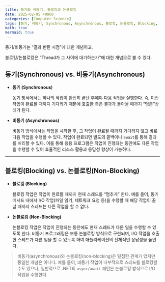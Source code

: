 ```yaml
---
title: 동기와 비동기, 블로킹과 논블로킹
date: 2025-02-05 +0900
categories: [Computer Science]
tags: [동기, 비동기, Synchronous, Asynchronous, 블로킹, 논블로킹, Blocking, Non-Blocking]
math: true
mermaid: true
---
```

동기/비동기는 “결과 반환 시점”에 대한 개념이고, 

블로킹/논블로킹은 “Thread가 그 사이에 대기하는가”에 대한 개념으로 볼 수 있다.

## 동기(Synchronous) vs. 비동기(Asynchronous)

- **동기 (Synchronous)**
    
    동기 방식에서는 하나의 작업이 완전히 끝난 후에야 다음 작업을 실행한다. 즉, 이전 작업이 완료될 때까지 기다리기 때문에 호출한 측은 결과가 돌아올 때까지 “멈춘”상태가 된다.
    
- **비동기 (Asynchronous)**
    
    비동기 방식에서는 작업을 시작한 후, 그 작업이 완료될 때까지 기다리지 않고 바로 다음 작업을 수행할 수 있다. 작업이 완료되면 별도의 콜백이나 `await`를 통해 결과를 처리할 수 있다. 이를 통해 응용 프로그램은 작업이 진행되는 동안에도 다른 작업을 수행할 수 있어 효율적인 리소스 활용과 응답성 향상이 가능하다.
    

---

## 블로킹(Blocking) vs. 논블로킹(Non-Blocking)

- **블로킹 (Blocking)**
    
    블로킹 작업은 작업이 완료될 때까지 현재 스레드를 “멈추게” 한다. 예를 들어, 동기 메서드 내에서 I/O 작업(파일 읽기, 네트워크 요청 등)을 수행할 때 해당 작업이 끝날 때까지 스레드는 다른 작업을 할 수 없다.
    
- **논블로킹 (Non-Blocking)**
    
    논블로킹 작업은 작업이 진행되는 동안에도 현재 스레드가 다른 일을 수행할 수 있도록 한다. 비동기 프로그래밍은 보통 논블로킹 방식으로 구현되며, I/O 작업을 호출한 스레드가 다른 일을 할 수 있도록 하여 애플리케이션의 전체적인 응답성을 높인다.
    

> 비동기(asynchronous)와 논블로킹(non-blocking)은 밀접한 관계가 있지만 동일한 개념은 아니다. 예를 들어, 비동기 작업이 내부적으로 스레드를 블로킹할 수도 있으나, 일반적으로 .NET의 `async/await` 패턴은 논블로킹 방식으로 I/O 작업을 수행한다.